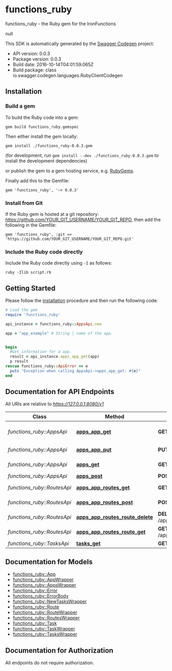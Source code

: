 # functions_ruby

functions_ruby - the Ruby gem for the IronFunctions

null

This SDK is automatically generated by the [Swagger Codegen](https://github.com/swagger-api/swagger-codegen) project:

- API version: 0.0.3
- Package version: 0.0.3
- Build date: 2016-10-14T04:01:59.065Z
- Build package: class io.swagger.codegen.languages.RubyClientCodegen

## Installation

### Build a gem

To build the Ruby code into a gem:

```shell
gem build functions_ruby.gemspec
```

Then either install the gem locally:

```shell
gem install ./functions_ruby-0.0.3.gem
```
(for development, run `gem install --dev ./functions_ruby-0.0.3.gem` to install the development dependencies)

or publish the gem to a gem hosting service, e.g. [RubyGems](https://rubygems.org/).

Finally add this to the Gemfile:

    gem 'functions_ruby', '~> 0.0.3'

### Install from Git

If the Ruby gem is hosted at a git repository: https://github.com/YOUR_GIT_USERNAME/YOUR_GIT_REPO, then add the following in the Gemfile:

    gem 'functions_ruby', :git => 'https://github.com/YOUR_GIT_USERNAME/YOUR_GIT_REPO.git'

### Include the Ruby code directly

Include the Ruby code directly using `-I` as follows:

```shell
ruby -Ilib script.rb
```

## Getting Started

Please follow the [installation](#installation) procedure and then run the following code:
```ruby
# Load the gem
require 'functions_ruby'

api_instance = functions_ruby::AppsApi.new

app = "app_example" # String | name of the app.


begin
  #Get information for a app.
  result = api_instance.apps_app_get(app)
  p result
rescue functions_ruby::ApiError => e
  puts "Exception when calling AppsApi->apps_app_get: #{e}"
end

```

## Documentation for API Endpoints

All URIs are relative to *https://127.0.0.1:8080/v1*

Class | Method | HTTP request | Description
------------ | ------------- | ------------- | -------------
*functions_ruby::AppsApi* | [**apps_app_get**](docs/AppsApi.md#apps_app_get) | **GET** /apps/{app} | Get information for a app.
*functions_ruby::AppsApi* | [**apps_app_put**](docs/AppsApi.md#apps_app_put) | **PUT** /apps/{app} | Create/update a app.
*functions_ruby::AppsApi* | [**apps_get**](docs/AppsApi.md#apps_get) | **GET** /apps | Get all app names.
*functions_ruby::AppsApi* | [**apps_post**](docs/AppsApi.md#apps_post) | **POST** /apps | Post new app
*functions_ruby::RoutesApi* | [**apps_app_routes_get**](docs/RoutesApi.md#apps_app_routes_get) | **GET** /apps/{app}/routes | Get route list by app name.
*functions_ruby::RoutesApi* | [**apps_app_routes_post**](docs/RoutesApi.md#apps_app_routes_post) | **POST** /apps/{app}/routes | Create new Route
*functions_ruby::RoutesApi* | [**apps_app_routes_route_delete**](docs/RoutesApi.md#apps_app_routes_route_delete) | **DELETE** /apps/{app}/routes/{route} | Deletes the route
*functions_ruby::RoutesApi* | [**apps_app_routes_route_get**](docs/RoutesApi.md#apps_app_routes_route_get) | **GET** /apps/{app}/routes/{route} | Gets route by name
*functions_ruby::TasksApi* | [**tasks_get**](docs/TasksApi.md#tasks_get) | **GET** /tasks | Get next task.


## Documentation for Models

 - [functions_ruby::App](docs/App.md)
 - [functions_ruby::AppWrapper](docs/AppWrapper.md)
 - [functions_ruby::AppsWrapper](docs/AppsWrapper.md)
 - [functions_ruby::Error](docs/Error.md)
 - [functions_ruby::ErrorBody](docs/ErrorBody.md)
 - [functions_ruby::NewTasksWrapper](docs/NewTasksWrapper.md)
 - [functions_ruby::Route](docs/Route.md)
 - [functions_ruby::RouteWrapper](docs/RouteWrapper.md)
 - [functions_ruby::RoutesWrapper](docs/RoutesWrapper.md)
 - [functions_ruby::Task](docs/Task.md)
 - [functions_ruby::TaskWrapper](docs/TaskWrapper.md)
 - [functions_ruby::TasksWrapper](docs/TasksWrapper.md)


## Documentation for Authorization

 All endpoints do not require authorization.

